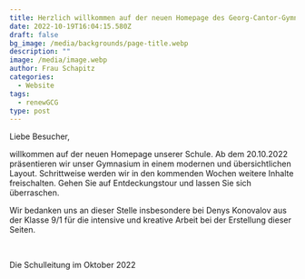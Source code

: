 ```yaml
---
title: Herzlich willkommen auf der neuen Homepage des Georg-Cantor-Gymnasiums!
date: 2022-10-19T16:04:15.580Z
draft: false
bg_image: /media/backgrounds/page-title.webp
description: ""
image: /media/image.webp
author: Frau Schapitz
categories:
  - Website
tags:
  - renewGCG
type: post
---
```

Liebe Besucher,

willkommen auf der neuen Homepage unserer Schule. Ab dem 20.10.2022 präsentieren wir unser Gymnasium in einem modernen und übersichtlichen Layout. Schrittweise werden wir in den kommenden Wochen weitere Inhalte freischalten. Gehen Sie auf Entdeckungstour und lassen Sie sich überraschen.

Wir bedanken uns an dieser Stelle insbesondere bei Denys Konovalov aus der Klasse 9/1 für die intensive und kreative Arbeit bei der Erstellung dieser Seiten.

 

Die Schulleitung im Oktober 2022
